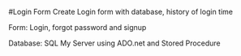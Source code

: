#Login Form
Create Login form with database, history of login time

Form: Login, forgot password and signup

Database: SQL My Server using ADO.net and Stored Procedure
